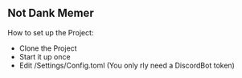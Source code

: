 **Not Dank Memer**
-
How to set up the Project:
- Clone the Project
- Start it up once
- Edit /Settings/Config.toml (You only rly need a DiscordBot token)